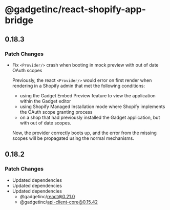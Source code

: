 # @gadgetinc/react-shopify-app-bridge

## 0.18.3

### Patch Changes

- Fix `<Provider/>` crash when booting in mock preview with out of date OAuth scopes

  Previously, the react `<Provider/>` would error on first render when rendering in a Shopify admin that met the following conditions:

  - using the Gadget Embed Preview feature to view the application within the Gadget editor
  - using Shopify Managed Installation mode where Shopify implements the OAuth scope granting process
  - on a shop that had previously installed the Gadget application, but with out of date scopes.

  Now, the provider correctly boots up, and the error from the missing scopes will be propagated using the normal mechanisms.

## 0.18.2

### Patch Changes

- Updated dependencies
- Updated dependencies
- Updated dependencies
  - @gadgetinc/react@0.21.0
  - @gadgetinc/api-client-core@0.15.42
